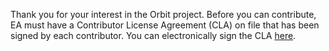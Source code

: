 Thank you for your interest in the Orbit project. Before you can contribute, EA must have a Contributor License Agreement (CLA) on file that has been signed by each contributor. You can electronically sign the CLA <a href="https://ea.tap.thinksmart.com/prod/Portal/ShowWorkFlow/AnonymousEmbed/26adfdf8-b74e-4212-bb4a-3e756b722c32">here</a>.